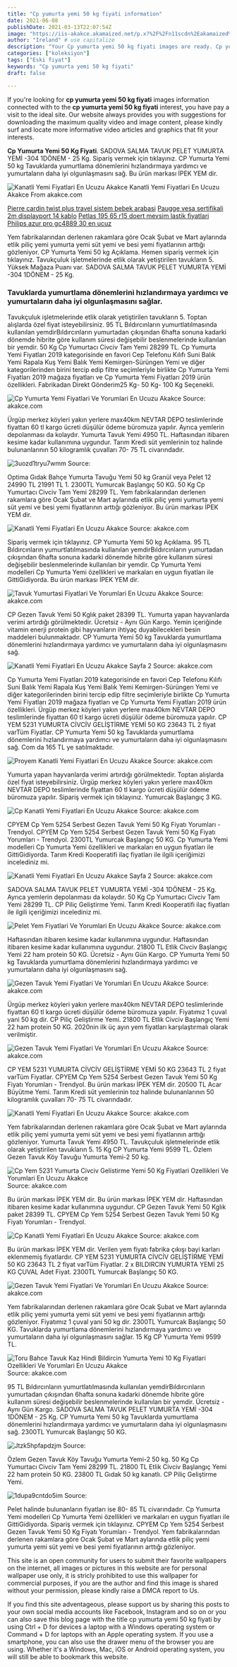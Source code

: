 ```yaml
---
title: "Cp yumurta yemi 50 kg fiyati information"
date: 2021-06-08
publishDate: 2021-03-13T22:07:54Z
image: "https://iis-akakce.akamaized.net/p.x?%2F%2Fn11scdn%2Eakamaized%2Enet%2Fa1%2F1024%2Fev%2Dyasam%2Fdiger%2Dkus%2Dyem%2Dkraker%2Fcp%2Dyumurtaci%2Dcivciv%2Dbildircin%2Dcivciv%2Dyemi%2D50%2Dkg%5F%5F1416126694379672%2Ejpeg"
author: "Ireland" # use capitalize
description: "Your Cp yumurta yemi 50 kg fiyati images are ready. Cp yumurta yemi 50 kg fiyati are a topic that is being searched for and liked by netizens today. You can Get the Cp yumurta yemi 50 kg fiyati files here. Get all royalty-free photos."
categories: ["koleksiyon"]
tags: ["Eski fiyat"]
keywords: "Cp yumurta yemi 50 kg fiyati"
draft: false

---
```


If you're looking for **cp yumurta yemi 50 kg fiyati** images information connected with to the **cp yumurta yemi 50 kg fiyati** interest, you have pay a visit to the ideal  site.  Our website always  provides you with  suggestions  for downloading  the maximum  quality video and image  content, please kindly surf and locate more informative video articles and graphics  that fit your interests.

**Cp Yumurta Yemi 50 Kg Fiyati**. SADOVA SALMA TAVUK PELET YUMURTA YEMİ -304 1DÖNEM - 25 Kg. Sipariş vermek için tıklayınız. CP Yumurta Yemi 50 kg Tavuklarda yumurtlama dönemlerini hızlandırmaya yardımcı ve yumurtaların daha iyi olgunlaşmasını sağ. Bu ürün markası İPEK YEM dir.

![Kanatli Yemi Fiyatlari En Ucuzu Akakce](https://iis-akakce.akamaized.net/p.x?%2F%2Fmcdn01%2Egittigidiyor%2Enet%2F62745%2F627458993%5F0%2Ejpg "Kanatli Yemi Fiyatlari En Ucuzu Akakce")
Kanatli Yemi Fiyatlari En Ucuzu Akakce From akakce.com

[Pierre cardin twist plus travel sistem bebek arabasi](/pierre-cardin-twist-plus-travel-sistem-bebek-arabasi/)
[Paugge vesa sertifikali 2m displayport 14 kablo](/paugge-vesa-sertifikali-2m-displayport-14-kablo/)
[Petlas 195 65 r15 doert mevsim lastik fiyatlari](/petlas-195-65-r15-doert-mevsim-lastik-fiyatlari/)
[Philips azur pro gc4889 30 en ucuz](/philips-azur-pro-gc4889-30-en-ucuz/)

Yem fabrikalarından derlenen rakamlara göre Ocak Şubat ve Mart aylarında etlik piliç yemi yumurta yemi süt yemi ve besi yemi fiyatlarının arttığı gözleniyor. CP Yumurta Yemi 50 kg Açıklama. Hemen sipariş vermek için tıklayınız. Tavukçuluk işletmelerinde etlik olarak yetiştirilen tavukların 5. Yüksek Mağaza Puanı var. SADOVA SALMA TAVUK PELET YUMURTA YEMİ -304 1DÖNEM - 25 Kg.

### Tavuklarda yumurtlama dönemlerini hızlandırmaya yardımcı ve yumurtaların daha iyi olgunlaşmasını sağlar.

Tavukçuluk işletmelerinde etlik olarak yetiştirilen tavukların 5. Toptan alışlarda özel fiyat isteyebilirsiniz. 95 TL Bıldırcınların yumurtlatılmasında kullanılan yemdirBıldırcınların yumurtadan çıkışından 6hafta sonuna kadarki dönemde hibrite göre kullanım süresi değişebilir beslenmelerinde kullanılan bir yemdir. 50 Kg Cp Yumurtacı Civciv Tam Yemi 28299 TL. Cp Yumurta Yemi Fiyatları 2019 kategorisinde en favori Cep Telefonu Kılıfı Suni Balık Yemi Rapala Kuş Yemi Balık Yemi Kemirgen-Sürüngen Yemi ve diğer kategorilerinden birini tercip edip filtre seçimleriyle birlikte Cp Yumurta Yemi Fiyatları 2019 mağaza fiyatları ve Cp Yumurta Yemi Fiyatları 2019 ürün özellikleri. Fabrikadan Direkt Gönderim25 Kg- 50 Kg- 100 Kg Seçenekli.


![Cp Yumurta Yemi Fiyatlari Ve Yorumlari En Ucuzu Akakce](https://iis-akakce.akamaized.net/p.x?%2F%2Fn11scdn%2Eakamaized%2Enet%2Fa1%2F1024%2Fev%2Dyasam%2Fdiger%2Dkus%2Dyem%2Dkraker%2Fcp%2D3261%2Dyumurta%2Dtavuk%2Dtoz%2Dyemi%2D25%2D50%2Dkg%2Dsecenekleriyle%5F%5F0801548898775120%2Ejpeg "Cp Yumurta Yemi Fiyatlari Ve Yorumlari En Ucuzu Akakce")
Source: akakce.com

Ürgüp merkez köyleri yakın yerlere max40km NEVTAR DEPO teslimlerinde fiyattan 60 tl kargo ücreti düşülür ödeme büromuza yapılır. Ayrıca yemlerin depolanması da kolaydır. Yumurta Tavuk Yemi 4950 TL. Haftasından itibaren kesime kadar kullanımına uygundur. Tarım Kredi süt yemlerinin toz halinde bulunanlarının 50 kilogramlık çuvalları 70- 75 TL civarındadır.

![3uozd1tryu7wmm](https://iis-akakce.akamaized.net/p.x?%2F%2Fst3%2Emyideasoft%2Ecom%2Fidea%2Fia%2F43%2Fmyassets%2Fproducts%2F688%2Fcp%2Dyem%2Dgezen%2Dtavuk%2Dyumurta%2Dyemi%2Dyemcipetshop%2Ejpg%3Frevision%3D1616525813 "3uozd1tryu7wmm")
Source: 

Optima Gıdak Bahçe Yumurta Tavuğu Yemi 50 kg Granül veya Pelet 12 24990 TL 21991 TL 1. 2300TL Yumurcak Başlangıç 50 KG. 50 Kg Cp Yumurtacı Civciv Tam Yemi 28299 TL. Yem fabrikalarından derlenen rakamlara göre Ocak Şubat ve Mart aylarında etlik piliç yemi yumurta yemi süt yemi ve besi yemi fiyatlarının arttığı gözleniyor. Bu ürün markası İPEK YEM dir.

![Kanatli Yemi Fiyatlari En Ucuzu Akakce](https://iis-akakce.akamaized.net/p.x?%2F%2Fmcdn01%2Egittigidiyor%2Enet%2F62745%2F627458993%5F0%2Ejpg "Kanatli Yemi Fiyatlari En Ucuzu Akakce")
Source: akakce.com

Sipariş vermek için tıklayınız. CP Yumurta Yemi 50 kg Açıklama. 95 TL Bıldırcınların yumurtlatılmasında kullanılan yemdirBıldırcınların yumurtadan çıkışından 6hafta sonuna kadarki dönemde hibrite göre kullanım süresi değişebilir beslenmelerinde kullanılan bir yemdir. Cp Yumurta Yemi modelleri Cp Yumurta Yemi özellikleri ve markaları en uygun fiyatları ile GittiGidiyorda. Bu ürün markası İPEK YEM dir.

![Tavuk Yumurtasi Fiyatlari Ve Yorumlari En Ucuzu Akakce](https://iis-akakce.akamaized.net/p.x?%2F%2Fmcdn01%2Egittigidiyor%2Enet%2F66564%2F665641893%5F0%2Ejpg "Tavuk Yumurtasi Fiyatlari Ve Yorumlari En Ucuzu Akakce")
Source: akakce.com

CP Gezen Tavuk Yemi 50 Kglık paket 28399 TL. Yumurta yapan hayvanlarda verimi artırdığı görülmektedir. Ücretsiz - Aynı Gün Kargo. Yemin içeriğinde vitamin enerji protein gibi hayvanların ihtiyaç duyabilecekleri besin maddeleri bulunmaktadır. CP Yumurta Yemi 50 kg Tavuklarda yumurtlama dönemlerini hızlandırmaya yardımcı ve yumurtaların daha iyi olgunlaşmasını sağ.

![Kanatli Yemi Fiyatlari En Ucuzu Akakce Sayfa 2](https://iis-akakce.akamaized.net/p.x?%2F%2Fn11scdn%2Eakamaized%2Enet%2Fa1%2F1024%2Fev%2Dyasam%2Fdiger%2Dkus%2Dyem%2Dkraker%2Fcp%2D3261%2Dyumurta%2Dtavuk%2Dyemi%2Dtoz%2D10%2Dkg%2Ducretsiz%2Dkargo%5F%5F0617071686958397%2Ejpg "Kanatli Yemi Fiyatlari En Ucuzu Akakce Sayfa 2")
Source: akakce.com

Cp Yumurta Yemi Fiyatları 2019 kategorisinde en favori Cep Telefonu Kılıfı Suni Balık Yemi Rapala Kuş Yemi Balık Yemi Kemirgen-Sürüngen Yemi ve diğer kategorilerinden birini tercip edip filtre seçimleriyle birlikte Cp Yumurta Yemi Fiyatları 2019 mağaza fiyatları ve Cp Yumurta Yemi Fiyatları 2019 ürün özellikleri. Ürgüp merkez köyleri yakın yerlere max40km NEVTAR DEPO teslimlerinde fiyattan 60 tl kargo ücreti düşülür ödeme büromuza yapılır. CP YEM 5231 YUMURTA CİVCİV GELİŞTİRME YEMİ 50 KG 23643 TL 2 fiyat varTüm Fiyatlar. CP Yumurta Yemi 50 kg Tavuklarda yumurtlama dönemlerini hızlandırmaya yardımcı ve yumurtaların daha iyi olgunlaşmasını sağ. Com da 165 TL ye satılmaktadır.

![Proyem Kanatli Yemi Fiyatlari En Ucuzu Akakce](https://iis-akakce.akamaized.net/p.x?%2F%2Fcdn%2Edsmcdn%2Ecom%2Fty5%2Fproduct%2Fmedia%2Fimages%2F20200714%2F14%2F4425959%2F76798029%2F0%2F0%5Forg%5Fzoom%2Ejpg%3FboutiqueId%3D61%26merchantId%3D178357 "Proyem Kanatli Yemi Fiyatlari En Ucuzu Akakce")
Source: akakce.com

Yumurta yapan hayvanlarda verimi artırdığı görülmektedir. Toptan alışlarda özel fiyat isteyebilirsiniz. Ürgüp merkez köyleri yakın yerlere max40km NEVTAR DEPO teslimlerinde fiyattan 60 tl kargo ücreti düşülür ödeme büromuza yapılır. Sipariş vermek için tıklayınız. Yumurcak Başlangıç 3 KG.

![Cp Kanatli Yemi Fiyatlari En Ucuzu Akakce](https://productimages.hepsiburada.net/s/40/600/10654371479602.jpg "Cp Kanatli Yemi Fiyatlari En Ucuzu Akakce")
Source: akakce.com

CPYEM Cp Yem 5254 Serbest Gezen Tavuk Yemi 50 Kg Fiyatı Yorumları - Trendyol. CPYEM Cp Yem 5254 Serbest Gezen Tavuk Yemi 50 Kg Fiyatı Yorumları - Trendyol. 2300TL Yumurcak Başlangıç 50 KG. Cp Yumurta Yemi modelleri Cp Yumurta Yemi özellikleri ve markaları en uygun fiyatları ile GittiGidiyorda. Tarım Kredi Kooperatifi ilaç fiyatları ile ilgili içeriğimizi incelediniz mi.

![Kanatli Yemi Fiyatlari En Ucuzu Akakce Sayfa 2](https://iis-akakce.akamaized.net/p.x?%2F%2Fn11scdn%2Eakamaized%2Enet%2Fa1%2F1024%2Fev%2Dyasam%2Fdiger%2Dkus%2Dyem%2Dkraker%2Fcp%2Dyem%2Dtavuk%2Dyemi%2Dyumurta%2Dyemi%2D15%2Dkg%5F%5F0917499306063336%2Ejpg "Kanatli Yemi Fiyatlari En Ucuzu Akakce Sayfa 2")
Source: akakce.com

SADOVA SALMA TAVUK PELET YUMURTA YEMİ -304 1DÖNEM - 25 Kg. Ayrıca yemlerin depolanması da kolaydır. 50 Kg Cp Yumurtacı Civciv Tam Yemi 28299 TL. CP Piliç Geliştirme Yemi. Tarım Kredi Kooperatifi ilaç fiyatları ile ilgili içeriğimizi incelediniz mi.

![Pelet Yem Fiyatlari Ve Yorumlari En Ucuzu Akakce](https://iis-akakce.akamaized.net/p.x?%2F%2Fproductimages%2Ehepsiburada%2Enet%2Fs%2F39%2F600%2F10648143757362%2Ejpg "Pelet Yem Fiyatlari Ve Yorumlari En Ucuzu Akakce")
Source: akakce.com

Haftasından itibaren kesime kadar kullanımına uygundur. Haftasından itibaren kesime kadar kullanımına uygundur. 21800 TL Etlik Civciv Başlangıç Yemi 22 ham protein 50 KG. Ücretsiz - Aynı Gün Kargo. CP Yumurta Yemi 50 kg Tavuklarda yumurtlama dönemlerini hızlandırmaya yardımcı ve yumurtaların daha iyi olgunlaşmasını sağ.

![Gezen Tavuk Yemi Fiyatlari Ve Yorumlari En Ucuzu Akakce](https://iis-akakce.akamaized.net/p.x?%2F%2Fcdn%2Edsmcdn%2Ecom%2Fty20%2Fproduct%2Fmedia%2Fimages%2F20201104%2F22%2F22561923%2F84194763%2F1%2F1%5Forg%5Fzoom%2Ejpg%3FboutiqueId%3D61%26merchantId%3D200882 "Gezen Tavuk Yemi Fiyatlari Ve Yorumlari En Ucuzu Akakce")
Source: akakce.com

Ürgüp merkez köyleri yakın yerlere max40km NEVTAR DEPO teslimlerinde fiyattan 60 tl kargo ücreti düşülür ödeme büromuza yapılır. Fiyatımız 1 çuval yani 50 kg dir. CP Piliç Geliştirme Yemi. 21800 TL Etlik Civciv Başlangıç Yemi 22 ham protein 50 KG. 2020nin ilk üç ayın yem fiyatları karşılaştırmalı olarak verilmiştir.

![Gezen Tavuk Yemi Fiyatlari Ve Yorumlari En Ucuzu Akakce](https://iis-akakce.akamaized.net/p.x?%2F%2Fst1%2Emyideasoft%2Ecom%2Fidea%2Fia%2F43%2Fmyassets%2Fproducts%2F686%2Fozlem%2Dyem%2Dacik%2Dyumurta%2Dyemi%2Dyemcipetshop%2Ejpg%3Frevision%3D1616525142 "Gezen Tavuk Yemi Fiyatlari Ve Yorumlari En Ucuzu Akakce")
Source: akakce.com

CP YEM 5231 YUMURTA CİVCİV GELİŞTİRME YEMİ 50 KG 23643 TL 2 fiyat varTüm Fiyatlar. CPYEM Cp Yem 5254 Serbest Gezen Tavuk Yemi 50 Kg Fiyatı Yorumları - Trendyol. Bu ürün markası İPEK YEM dir. 20500 TL Acar Büyütme Yemi. Tarım Kredi süt yemlerinin toz halinde bulunanlarının 50 kilogramlık çuvalları 70- 75 TL civarındadır.

![Kanatli Yemi Fiyatlari En Ucuzu Akakce](https://iis-akakce.akamaized.net/p.x?%2F%2Fn11scdn%2Eakamaized%2Enet%2Fa1%2F1024%2Fev%2Dyasam%2Fdiger%2Dkus%2Dyem%2Dkraker%2Fpower%2Dfeal%2Dbalik%2Dunu%2Dcivciv%2Dtavuk%2Dyem%2Dtakviyesi%5F%5F0873702223105693%2Ejpg "Kanatli Yemi Fiyatlari En Ucuzu Akakce")
Source: akakce.com

Yem fabrikalarından derlenen rakamlara göre Ocak Şubat ve Mart aylarında etlik piliç yemi yumurta yemi süt yemi ve besi yemi fiyatlarının arttığı gözleniyor. Yumurta Tavuk Yemi 4950 TL. Tavukçuluk işletmelerinde etlik olarak yetiştirilen tavukların 5. 15 Kg CP Yumurta Yemi 9599 TL. Özlem Gezen Tavuk Köy Tavuğu Yumurta Yemi-2 50 kg.

![Cp Yem 5231 Yumurta Civciv Gelistirme Yemi 50 Kg Fiyatlari Ozellikleri Ve Yorumlari En Ucuzu Akakce](https://iis-akakce.akamaized.net/p.z?%2F%2Fproductimages%2Ehepsiburada%2Enet%2Fs%2F40%2F600%2F10654371479602%2Ejpg "Cp Yem 5231 Yumurta Civciv Gelistirme Yemi 50 Kg Fiyatlari Ozellikleri Ve Yorumlari En Ucuzu Akakce")
Source: akakce.com

Bu ürün markası İPEK YEM dir. Bu ürün markası İPEK YEM dir. Haftasından itibaren kesime kadar kullanımına uygundur. CP Gezen Tavuk Yemi 50 Kglık paket 28399 TL. CPYEM Cp Yem 5254 Serbest Gezen Tavuk Yemi 50 Kg Fiyatı Yorumları - Trendyol.

![Cp Kanatli Yemi Fiyatlari En Ucuzu Akakce](https://iis-akakce.akamaized.net/p.x?%2F%2Fst1%2Emyideasoft%2Ecom%2Fidea%2Fia%2F43%2Fmyassets%2Fproducts%2F780%2Fcp%2Dcivciv%2Dyemi%2Dyemcipetshop%2Ejpg%3Frevision%3D1616790215 "Cp Kanatli Yemi Fiyatlari En Ucuzu Akakce")
Source: akakce.com

Bu ürün markası İPEK YEM dir. Verilen yem fiyatı fabrika çıkışı bayi karları eklenmemiş fiyatlardır. CP YEM 5231 YUMURTA CİVCİV GELİŞTİRME YEMİ 50 KG 23643 TL 2 fiyat varTüm Fiyatlar. 2 x BILDIRCIN YUMURTA YEMİ 25 KG ÇUVAL Adet Fiyat. 2300TL Yumurcak Başlangıç 50 KG.

![Gezen Tavuk Yemi Fiyatlari Ve Yorumlari En Ucuzu Akakce](https://iis-akakce.akamaized.net/p.x?%2F%2Fmcdn01%2Egittigidiyor%2Enet%2F58358%2F583589390%5F0%2Ejpg "Gezen Tavuk Yemi Fiyatlari Ve Yorumlari En Ucuzu Akakce")
Source: akakce.com

Yem fabrikalarından derlenen rakamlara göre Ocak Şubat ve Mart aylarında etlik piliç yemi yumurta yemi süt yemi ve besi yemi fiyatlarının arttığı gözleniyor. Fiyatımız 1 çuval yani 50 kg dir. 2300TL Yumurcak Başlangıç 50 KG. Tavuklarda yumurtlama dönemlerini hızlandırmaya yardımcı ve yumurtaların daha iyi olgunlaşmasını sağlar. 15 Kg CP Yumurta Yemi 9599 TL.

![Toru Bahce Tavuk Kaz Hindi Bildircin Yumurta Yemi 10 Kg Fiyatlari Ozellikleri Ve Yorumlari En Ucuzu Akakce](https://iis-akakce.akamaized.net/p.z?%2F%2Fproductimages%2Ehepsiburada%2Enet%2Fs%2F26%2F600%2F10158388019250%2Ejpg "Toru Bahce Tavuk Kaz Hindi Bildircin Yumurta Yemi 10 Kg Fiyatlari Ozellikleri Ve Yorumlari En Ucuzu Akakce")
Source: akakce.com

95 TL Bıldırcınların yumurtlatılmasında kullanılan yemdirBıldırcınların yumurtadan çıkışından 6hafta sonuna kadarki dönemde hibrite göre kullanım süresi değişebilir beslenmelerinde kullanılan bir yemdir. Ücretsiz - Aynı Gün Kargo. SADOVA SALMA TAVUK PELET YUMURTA YEMİ -304 1DÖNEM - 25 Kg. CP Yumurta Yemi 50 kg Tavuklarda yumurtlama dönemlerini hızlandırmaya yardımcı ve yumurtaların daha iyi olgunlaşmasını sağ. 2300TL Yumurcak Başlangıç 50 KG.

![Jtzk5hpfapdzjm](https://iis-akakce.akamaized.net/p.x?%2F%2Fimg%2Epttavm%2Ecom%2Fpimages%2F592%2F057%2F175%2F5bf46993a4415%2Ejpeg%3Fv%3D201910111519 "Jtzk5hpfapdzjm")
Source: 

Özlem Gezen Tavuk Köy Tavuğu Yumurta Yemi-2 50 kg. 50 Kg Cp Yumurtacı Civciv Tam Yemi 28299 TL. 21800 TL Etlik Civciv Başlangıç Yemi 22 ham protein 50 KG. 23800 TL Gıdak 50 kg kanatlı. CP Piliç Geliştirme Yemi.

![1dupa9cntdo5im](https://iis-akakce.akamaized.net/p.x?%2F%2Fn11scdn%2Eakamaized%2Enet%2Fa1%2F1024%2Fev%2Dyasam%2Fdiger%2Dkus%2Dyem%2Dkraker%2Fcp%2Dyumurtaci%2Dcivciv%2Dbildircin%2Dcivciv%2Dyemi%2D50%2Dkg%5F%5F1416126694379672%2Ejpeg "1dupa9cntdo5im")
Source: 

Pelet halinde bulunanların fiyatları ise 80- 85 TL civarındadır. Cp Yumurta Yemi modelleri Cp Yumurta Yemi özellikleri ve markaları en uygun fiyatları ile GittiGidiyorda. Sipariş vermek için tıklayınız. CPYEM Cp Yem 5254 Serbest Gezen Tavuk Yemi 50 Kg Fiyatı Yorumları - Trendyol. Yem fabrikalarından derlenen rakamlara göre Ocak Şubat ve Mart aylarında etlik piliç yemi yumurta yemi süt yemi ve besi yemi fiyatlarının arttığı gözleniyor.

This site is an open community for users to submit their favorite wallpapers on the internet, all images or pictures in this website are for personal wallpaper use only, it is stricly prohibited to use this wallpaper for commercial purposes, if you are the author and find this image is shared without your permission, please kindly raise a DMCA report to Us.

If you find this site adventageous, please support us by sharing this posts to your own social media accounts like Facebook, Instagram and so on or you can also save this blog page with the title cp yumurta yemi 50 kg fiyati by using Ctrl + D for devices a laptop with a Windows operating system or Command + D for laptops with an Apple operating system. If you use a smartphone, you can also use the drawer menu of the browser you are using. Whether it's a Windows, Mac, iOS or Android operating system, you will still be able to bookmark this website.
